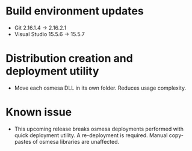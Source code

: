 # Build environment updates
- Git 2.16.1.4 -> 2.16.2.1
- Visual Studio 15.5.6 -> 15.5.7
# Distribution creation and deployment utility
- Move each osmesa DLL in its own folder. Reduces usage complexity.
# Known issue
- This upcoming release breaks osmesa deployments performed with quick deployment utility. A re-deployment is required. Manual copy-pastes of osmesa libraries are unaffected.